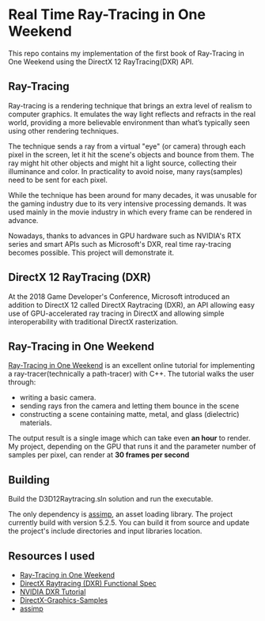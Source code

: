 
# Real Time Ray-Tracing in One Weekend
This repo contains my implementation of the first book of Ray-Tracing in One Weekend using the DirectX 12 RayTracing(DXR) API.

## Ray-Tracing
Ray-tracing is a rendering technique that brings an extra level of realism to computer graphics. It emulates the way light reflects and refracts in the real world, providing a more believable environment than what’s typically seen using other rendering techniques.

The technique sends a ray from a virtual "eye" (or camera) through each pixel in the screen, let it hit the scene's objects and bounce from them. The ray might hit other objects and might hit a light source, collecting their illuminance and color. In practicality to avoid noise, many rays(samples) need to be sent for each pixel.

While the technique has been around for many decades, it was unusable for the gaming industry due to its very intensive processing demands. It was used mainly in the movie industry in which every frame can be rendered in advance.

Nowadays, thanks to advances in GPU hardware such as NVIDIA's RTX series and smart APIs such as Microsoft's DXR, real time ray-tracing becomes possible. This project will demonstrate it.

## DirectX 12 RayTracing (DXR)
At the 2018 Game Developer's Conference, Microsoft introduced an addition to DirectX 12 called DirectX Raytracing (DXR), an API allowing easy use of GPU-accelerated ray tracing in DirectX and allowing simple interoperability with traditional DirectX rasterization.

## Ray-Tracing in One Weekend
[Ray-Tracing in One Weekend](https://raytracing.github.io/books/RayTracingInOneWeekend.html) is an excellent online tutorial for implementing a ray-tracer(technically a path-tracer) with C++. The tutorial walks the user through:
* writing a basic camera.
* sending rays fron the camera and letting them bounce in the scene
* constructing a scene containing matte, metal, and glass (dielectric) materials.

The output result is a single image which can take even **an hour** to render. My project, depending on the GPU that runs it and the parameter number of samples per pixel, can render at **30 frames per second**

## Building
Build the D3D12Raytracing.sln solution and run the executable.

The only dependency is [assimp](https://github.com/assimp/assimp), an asset loading library. The project currently build with version 5.2.5. You can build it from source and update the project's include directories and input libraries location.

## Resources I used
* [Ray-Tracing in One Weekend](https://raytracing.github.io/books/RayTracingInOneWeekend.html)
* [DirectX Raytracing (DXR) Functional Spec](https://microsoft.github.io/DirectX-Specs/d3d/Raytracing.html)
* [NVIDIA DXR Tutorial](https://developer.nvidia.com/rtx/raytracing/dxr/dx12-raytracing-tutorial-part-1)
* [DirectX-Graphics-Samples](https://github.com/Microsoft/DirectX-Graphics-Samples)
* [assimp](https://github.com/assimp/assimp)
